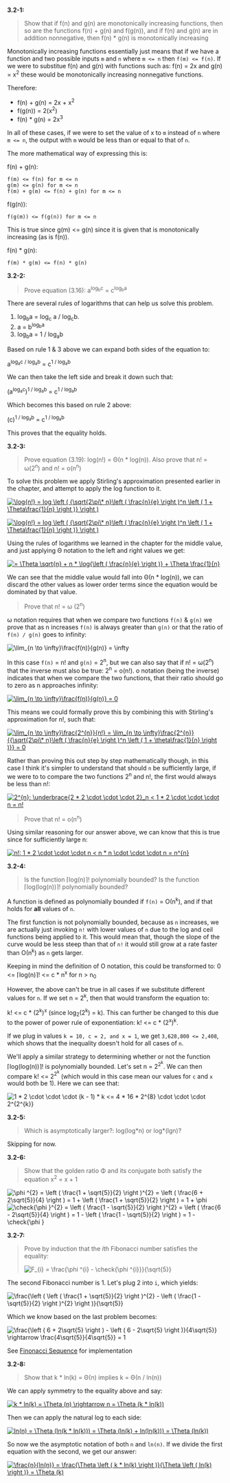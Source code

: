 **3.2-1:**

> Show that if f(n) and g(n) are monotonically increasing functions, then so are the functions f(n) + g(n) and f(g(n)), and if f(n) and g(n) are in addition nonnegative, then f(n) * g(n) is monotonically increasing

Monotonically increasing functions essentially just means that if we have a function and two possible inputs `m` and `n` where `m <= n` then `f(m) <= f(n)`. If we were to substitue f(n) and g(n) with functions such as: f(n) = 2x and g(n) = x<sup>2</sup> these would be monotonically increasing nonnegative functions.

Therefore:

- f(n) + g(n) &equals; 2x + x<sup>2</sup>
- f(g(n)) &equals; 2(x<sup>2</sup>)
- f(n) * g(n) &equals; 2x<sup>3</sup>

In all of these cases, if we were to set the value of x to `m` instead of `n` where `m <= n`, the output with `m` would be less than or equal to that of `n`.

The more mathematical way of expressing this is:

f(n) + g(n):

```
f(m) <= f(n) for m <= n
g(m) <= g(n) for m <= n
f(m) + g(m) <= f(n) + g(n) for m <= n
```

f(g(n)):

```
f(g(m)) <= f(g(n)) for m <= n
```

This is true since g(m) <= g(n) since it is given that is monotonically increasing (as is f(n)).

f(n) * g(n):

```
f(m) * g(m) <= f(n) * g(n)
```

**3.2-2:**

> Prove equation (3.16): a<sup>log<sub>b</sub>c</sup> = c<sup>log<sub>b</sub>a</sup>

There are several rules of logarithms that can help us solve this problem.

1. log<sub>b</sub>a = log<sub>c</sub> a / log<sub>c</sub>b.
2. a = b<sup>log<sub>b</sub>a</sup>
3. log<sub>b</sub>a = 1 / log<sub>a</sub>b

Based on rule 1 & 3 above we can expand both sides of the equation to:

a<sup>log<sub>a</sub>c / log<sub>a</sub>b</sup> = c<sup>1 / log<sub>a</sub>b</sup>

We can then take the left side and break it down such that:

(a<sup>log<sub>a</sub>c</sup>)<sup>1 / log<sub>a</sub>b</sup> = c<sup>1 / log<sub>a</sub>b</sup>

Which becomes this based on rule 2 above:

(c)<sup>1 / log<sub>a</sub>b</sup> = c<sup>1 / log<sub>a</sub>b</sup>

This proves that the equality holds.

**3.2-3:**

> Prove equation (3.19): log(n!) = &Theta;(n * log(n)). Also prove that n! = &omega;(2<sup>n</sup>) and n! = &omicron;(n<sup>n</sup>)

To solve this problem we apply Stirling's approximation presented earlier in the chapter, and attempt to apply the log function to it.

<a href="https://www.codecogs.com/eqnedit.php?latex=\log{n!}&space;=&space;log&space;\left&space;(&space;{\sqrt{2\pi\*&space;n}\left&space;(&space;\frac{n}{e}&space;\right&space;)^n&space;\left&space;(&space;1&space;&plus;&space;\Theta\frac{1}{n}&space;\right&space;)}&space;\right&space;)" target="_blank"><img src="https://latex.codecogs.com/gif.latex?\log{n!}&space;=&space;log&space;\left&space;(&space;{\sqrt{2\pi\*&space;n}\left&space;(&space;\frac{n}{e}&space;\right&space;)^n&space;\left&space;(&space;1&space;&plus;&space;\Theta\frac{1}{n}&space;\right&space;)}&space;\right&space;)" title="\log{n!} = log \left ( {\sqrt{2\pi\* n}\left ( \frac{n}{e} \right )^n \left ( 1 + \Theta\frac{1}{n} \right )} \right )" /></a>

<a href="https://www.codecogs.com/eqnedit.php?latex=\log{n!}&space;=&space;log&space;\left&space;(&space;{\sqrt{2\pi\*&space;n}\left&space;(&space;\frac{n}{e}&space;\right&space;)^n&space;\left&space;(&space;1&space;&plus;&space;\Theta\frac{1}{n}&space;\right&space;)}&space;\right&space;)" target="_blank"><img src="https://latex.codecogs.com/gif.latex?\log{n!}&space;=&space;log&space;\left&space;(&space;{\sqrt{2\pi\*&space;n}\left&space;(&space;\frac{n}{e}&space;\right&space;)^n&space;\left&space;(&space;1&space;&plus;&space;\Theta\frac{1}{n}&space;\right&space;)}&space;\right&space;)" title="\log{n!} = log \left ( {\sqrt{2\pi\* n}\left ( \frac{n}{e} \right )^n \left ( 1 + \Theta\frac{1}{n} \right )} \right )" /></a>

Using the rules of logarithms we learned in the chapter for the middle value, and just applying &Theta; notation to the left and right values we get:

<a href="https://www.codecogs.com/eqnedit.php?latex==&space;\Theta&space;\sqrt{n}&space;&plus;&space;n&space;*&space;\log{\left&space;(&space;\frac{n}{e}&space;\right&space;)}&space;&plus;&space;\Theta&space;\frac{1}{n}" target="_blank"><img src="https://latex.codecogs.com/gif.latex?=&space;\Theta&space;\sqrt{n}&space;&plus;&space;n&space;*&space;\log{\left&space;(&space;\frac{n}{e}&space;\right&space;)}&space;&plus;&space;\Theta&space;\frac{1}{n}" title="= \Theta \sqrt{n} + n * \log{\left ( \frac{n}{e} \right )} + \Theta \frac{1}{n}" /></a>

We can see that the middle value would fall into &Theta;(n * log(n)), we can discard the other values as lower order terms since the equation would be dominated by that value.

> Prove that n! = &omega; (2<sup>n</sup>)

&omega; notation requires that when we compare two functions `f(n)` & `g(n)` we prove that as n increases `f(n)` is always greater than `g(n)` or that the ratio of `f(n) / g(n)` goes to infinity:

<img src="https://latex.codecogs.com/gif.latex?\lim_{n&space;\to&space;\infty}\frac{f(n)}{g(n)}&space;=&space;\infty" title="\lim_{n \to \infty}\frac{f(n)}{g(n)} = \infty" />

In this case `f(n)` = n! and `g(n)` = 2<sup>n</sup>, but we can also say that if n! = &omega;(2<sup>n</sup>) that the inverse must also be true: 2<sup>n</sup> = &omicron;(n!). &omicron; notation (being the inverse) indicates that when we compare the two functions, that their ratio should go to zero as n approaches infinity:

<a href="https://www.codecogs.com/eqnedit.php?latex=\lim_{n&space;\to&space;\infty}\frac{f(n)}{g(n)}&space;=&space;0" target="_blank"><img src="https://latex.codecogs.com/gif.latex?\lim_{n&space;\to&space;\infty}\frac{f(n)}{g(n)}&space;=&space;0" title="\lim_{n \to \infty}\frac{f(n)}{g(n)} = 0" /></a>

This means we could formally prove this by combining this with Stirling's approximation for n!, such that:

<a href="https://www.codecogs.com/eqnedit.php?latex=\lim_{n&space;\to&space;\infty}\frac{2^{n}}{n!}&space;=&space;\lim_{n&space;\to&space;\infty}\frac{2^{n}}{{\sqrt{2\pi\*&space;n}\left&space;(&space;\frac{n}{e}&space;\right&space;)^n&space;\left&space;(&space;1&space;&plus;&space;\theta\frac{1}{n}&space;\right&space;)}}&space;=&space;0" target="_blank"><img src="https://latex.codecogs.com/gif.latex?\lim_{n&space;\to&space;\infty}\frac{2^{n}}{n!}&space;=&space;\lim_{n&space;\to&space;\infty}\frac{2^{n}}{{\sqrt{2\pi\*&space;n}\left&space;(&space;\frac{n}{e}&space;\right&space;)^n&space;\left&space;(&space;1&space;&plus;&space;\theta\frac{1}{n}&space;\right&space;)}}&space;=&space;0" title="\lim_{n \to \infty}\frac{2^{n}}{n!} = \lim_{n \to \infty}\frac{2^{n}}{{\sqrt{2\pi\* n}\left ( \frac{n}{e} \right )^n \left ( 1 + \theta\frac{1}{n} \right )}} = 0" /></a>

Rather than proving this out step by step mathematically though, in this case I think it's simpler to understand that should `n` be sufficiently large, if we were to to compare the two functions 2<sup>n</sup> and n!, the first would always be less than n!:

<a href="https://www.codecogs.com/eqnedit.php?latex=2^{n}:&space;\underbrace{2&space;*&space;2&space;\cdot&space;\cdot&space;\cdot&space;2}_n&space;<&space;1&space;*&space;2&space;\cdot&space;\cdot&space;\cdot&space;n&space;=&space;n!" target="_blank"><img src="https://latex.codecogs.com/gif.latex?2^{n}:&space;\underbrace{2&space;*&space;2&space;\cdot&space;\cdot&space;\cdot&space;2}_n&space;<&space;1&space;*&space;2&space;\cdot&space;\cdot&space;\cdot&space;n&space;=&space;n!" title="2^{n}: \underbrace{2 * 2 \cdot \cdot \cdot 2}_n < 1 * 2 \cdot \cdot \cdot n = n!" /></a>

> Prove that n! = &omicron;(n<sup>n</sup>)

Using similar reasoning for our answer above, we can know that this is true since for sufficiently large n:

<a href="https://www.codecogs.com/eqnedit.php?latex=n!:&space;1&space;*&space;2&space;\cdot&space;\cdot&space;\cdot&space;n&space;<&space;n&space;*&space;n&space;\cdot&space;\cdot&space;\cdot&space;n&space;=&space;n^{n}" target="_blank"><img src="https://latex.codecogs.com/gif.latex?n!:&space;1&space;*&space;2&space;\cdot&space;\cdot&space;\cdot&space;n&space;<&space;n&space;*&space;n&space;\cdot&space;\cdot&space;\cdot&space;n&space;=&space;n^{n}" title="n!: 1 * 2 \cdot \cdot \cdot n < n * n \cdot \cdot \cdot n = n^{n}" /></a>

**3.2-4:**

> Is the function &lceil;log(n)&rceil;! polynomially bounded? Is the function &lceil;log(log(n))&rceil;! polynomially bounded?

A function is defined as polynomially bounded if `f(n)` = &Omicron;(n<sup>k</sup>), and if that holds for **all** values of `n`.

The first function is not polynomially bounded, because as `n` increases, we are actually just invoking `n!` with lower values of `n` due to the log and ceil functions being applied to it. This would mean that, though the slope of the curve would be less steep than that of `n!` it would still grow at a rate faster than &Omicron;(n<sup>k</sup>) as `n` gets larger.

Keeping in mind the definition of &Omicron; notation, this could be transformed to: 0 <= &lceil;log(n)&rceil;! <= c * n<sup>x</sup> for n > n<sub>0</sub>

However, the above can't be true in all cases if we substitute different values for `n`. If we set n = 2<sup>k</sup>, then that would transform the equation to:

k! <= c * (2<sup>k</sup>)<sup>x</sup> (since log<sub>2</sub>(2<sup>k</sup>) = k). This can further be changed to this due to the power of power rule of exponentiation: k! <= c * (2<sup>x</sup>)<sup>k</sup>.

If we plug in values `k = 10, c = 2, and x = 1`, we get `3,628,800 <= 2,408`, which shows that the inequality doesn't hold for all cases of `n`.

We'll apply a similar strategy to determining whether or not the function &lceil;log(log(n))&rceil;! is polynomially bounded. Let's set n = 2<sup>2<sup>k</sup></sup>. We can then compare k! <= 2<sup>2<sup>k</sup></sup> (which would in this case mean our values for `c` and `x` would both be 1). Here we can see that:

<img src="https://latex.codecogs.com/gif.latex?1&space;*&space;2&space;\cdot&space;\cdot&space;\cdot&space;(k&space;-&space;1)&space;*&space;k&space;<=&space;4&space;*&space;16&space;*&space;2^{8}&space;\cdot&space;\cdot&space;\cdot&space;2^{2^{k}}" title="1 * 2 \cdot \cdot \cdot (k - 1) * k <= 4 * 16 * 2^{8} \cdot \cdot \cdot 2^{2^{k}}" />

**3.2-5:**

> Which is asymptotically larger?: log(log&#42;n) or log&#42;(lgn)?

Skipping for now.

**3.2-6:**

> Show that the golden ratio &Phi; and its conjugate both satisfy the equation x<sup>2</sup> = x + 1

<img src="https://latex.codecogs.com/gif.latex?\phi&space;^{2}&space;=&space;\left&space;(&space;\frac{1&space;&plus;&space;\sqrt{5}}{2}&space;\right&space;)^{2}&space;=&space;\left&space;(&space;\frac{6&space;&plus;&space;2\sqrt{5}}{4}&space;\right&space;)&space;=&space;1&space;&plus;&space;\left&space;(&space;\frac{1&space;&plus;&space;\sqrt{5}}{2}&space;\right&space;)&space;=&space;1&space;&plus;&space;\phi" title="\phi ^{2} = \left ( \frac{1 + \sqrt{5}}{2} \right )^{2} = \left ( \frac{6 + 2\sqrt{5}}{4} \right ) = 1 + \left ( \frac{1 + \sqrt{5}}{2} \right ) = 1 + \phi" />

<img src="https://latex.codecogs.com/gif.latex?\check{\phi&space;}^{2}&space;=&space;\left&space;(&space;\frac{1&space;-&space;\sqrt{5}}{2}&space;\right&space;)^{2}&space;=&space;\left&space;(&space;\frac{6&space;-&space;2\sqrt{5}}{4}&space;\right&space;)&space;=&space;1&space;-&space;\left&space;(&space;\frac{1&space;-&space;\sqrt{5}}{2}&space;\right&space;)&space;=&space;1&space;-\check{\phi&space;}" title="\check{\phi }^{2} = \left ( \frac{1 - \sqrt{5}}{2} \right )^{2} = \left ( \frac{6 - 2\sqrt{5}}{4} \right ) = 1 - \left ( \frac{1 - \sqrt{5}}{2} \right ) = 1 -\check{\phi }" />

**3.2-7:**

> Prove by induction that the *i*th Fibonacci number satisfies the equality:
>
> <img src="https://latex.codecogs.com/gif.latex?F_{i}&space;=&space;\frac{\phi&space;^{i}&space;-&space;\check{\phi&space;^{i}}}{\sqrt{5}}" title="F_{i} = \frac{\phi ^{i} - \check{\phi ^{i}}}{\sqrt{5}}" />

The second Fibonacci number is 1. Let's plug 2 into `i`, which yields:

<img src="https://latex.codecogs.com/gif.latex?\frac{\left&space;(&space;\left&space;(&space;\frac{1&space;&plus;&space;\sqrt{5}}{2}&space;\right&space;)^{2}&space;-&space;\left&space;(&space;\frac{1&space;-&space;\sqrt{5}}{2}&space;\right&space;)^{2}&space;\right&space;)}{\sqrt{5}}" title="\frac{\left ( \left ( \frac{1 + \sqrt{5}}{2} \right )^{2} - \left ( \frac{1 - \sqrt{5}}{2} \right )^{2} \right )}{\sqrt{5}}" />

Which we know based on the last problem becomes:

<img src="https://latex.codecogs.com/gif.latex?\frac{\left&space;(&space;6&space;&plus;&space;2\sqrt{5}&space;\right&space;)&space;-&space;\left&space;(&space;6&space;-&space;2\sqrt{5}&space;\right&space;)}{4\sqrt{5}}&space;\rightarrow&space;\frac{4\sqrt{5}}{4\sqrt{5}}&space;=&space;1" title="\frac{\left ( 6 + 2\sqrt{5} \right ) - \left ( 6 - 2\sqrt{5} \right )}{4\sqrt{5}} \rightarrow \frac{4\sqrt{5}}{4\sqrt{5}} = 1" />

See [Finonacci Sequence](https://github.com/hillmandj/clrs-algorithms/tree/master/ch-3/code/fibonacci.rb) for implementation

**3.2-8:**

> Show that k * ln(k) = &Theta;(n) implies k = &Theta;(n / ln(n))

We can apply symmetry to the equality above and say:

<a href="https://www.codecogs.com/eqnedit.php?latex=k&space;*&space;ln(k)&space;=&space;\Theta&space;(n)&space;\rightarrow&space;n&space;=&space;\Theta&space;(k&space;*&space;ln(k))" target="_blank"><img src="https://latex.codecogs.com/gif.latex?k&space;*&space;ln(k)&space;=&space;\Theta&space;(n)&space;\rightarrow&space;n&space;=&space;\Theta&space;(k&space;*&space;ln(k))" title="k * ln(k) = \Theta (n) \rightarrow n = \Theta (k * ln(k))" /></a>

Then we can apply the natural log to each side:

<a href="https://www.codecogs.com/eqnedit.php?latex=ln(n)&space;=&space;\Theta&space;(ln(k&space;*&space;ln(k)))&space;=&space;\Theta&space;(ln(k)&space;&plus;&space;ln(ln(k)))&space;=&space;\Theta&space;(ln(k))" target="_blank"><img src="https://latex.codecogs.com/gif.latex?ln(n)&space;=&space;\Theta&space;(ln(k&space;*&space;ln(k)))&space;=&space;\Theta&space;(ln(k)&space;&plus;&space;ln(ln(k)))&space;=&space;\Theta&space;(ln(k))" title="ln(n) = \Theta (ln(k * ln(k))) = \Theta (ln(k) + ln(ln(k))) = \Theta (ln(k))" /></a>

So now we the asymptotic notation of both `n` and `ln(n)`. If we divide the first equation with the second, we get our answer:

<a href="https://www.codecogs.com/eqnedit.php?latex=\frac{n}{ln(n)}&space;=&space;\frac{\Theta&space;\left&space;(&space;k&space;*&space;ln(k)&space;\right&space;)}{\Theta&space;\left&space;(&space;ln(k)&space;\right&space;)}&space;=&space;\Theta&space;(k)" target="_blank"><img src="https://latex.codecogs.com/gif.latex?\frac{n}{ln(n)}&space;=&space;\frac{\Theta&space;\left&space;(&space;k&space;*&space;ln(k)&space;\right&space;)}{\Theta&space;\left&space;(&space;ln(k)&space;\right&space;)}&space;=&space;\Theta&space;(k)" title="\frac{n}{ln(n)} = \frac{\Theta \left ( k * ln(k) \right )}{\Theta \left ( ln(k) \right )} = \Theta (k)" /></a>
